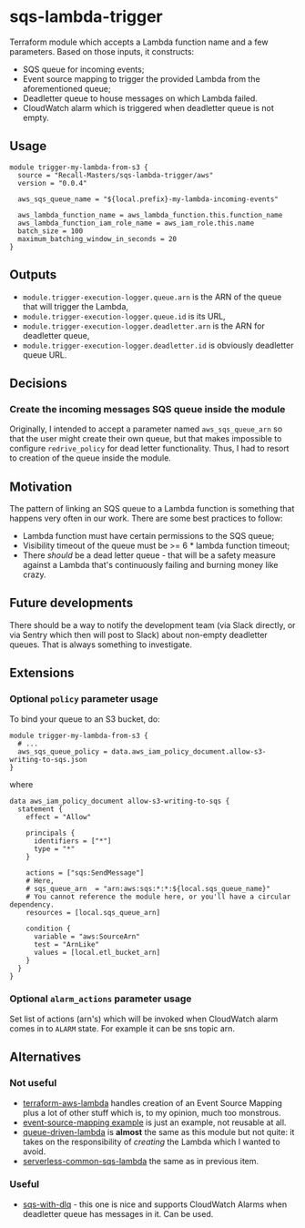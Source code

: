 # sqs-lambda-trigger

Terraform module which accepts a Lambda function name and a few parameters. Based on those inputs, it constructs:

- SQS queue for incoming events;
- Event source mapping to trigger the provided Lambda from the aforementioned queue;
- Deadletter queue to house messages on which Lambda failed.
- CloudWatch alarm which is triggered when deadletter queue is not empty.
## Usage

```hcl
module trigger-my-lambda-from-s3 {
  source = "Recall-Masters/sqs-lambda-trigger/aws"
  version = "0.0.4"

  aws_sqs_queue_name = "${local.prefix}-my-lambda-incoming-events"

  aws_lambda_function_name = aws_lambda_function.this.function_name
  aws_lambda_function_iam_role_name = aws_iam_role.this.name
  batch_size = 100
  maximum_batching_window_in_seconds = 20
}
```

## Outputs

- `module.trigger-execution-logger.queue.arn` is the ARN of the queue that will trigger the Lambda,
- `module.trigger-execution-logger.queue.id` is its URL,
- `module.trigger-execution-logger.deadletter.arn` is the ARN for deadletter queue,
- `module.trigger-execution-logger.deadletter.id` is obviously deadletter queue URL.

## Decisions

### Create the incoming messages SQS queue inside the module

Originally, I intended to accept a parameter named `aws_sqs_queue_arn` so that the user might create their own queue, but that makes impossible to configure `redrive_policy` for dead letter functionality. Thus, I had to resort to creation of the queue inside the module.


## Motivation

The pattern of linking an SQS queue to a Lambda function is something that happens very often in our work. There are some best practices to follow:

- Lambda function must have certain permissions to the SQS queue;
- Visibility timeout of the queue must be >= 6 * lambda function timeout;
- There *should* be a dead letter queue - that will be a safety measure against a Lambda that's continuously failing and burning money like crazy.

## Future developments

There should be a way to notify the development team (via Slack directly, or via Sentry which then will post to Slack) about non-empty deadletter queues. That is always something to investigate.


## Extensions

### Optional `policy` parameter usage

To bind your queue to an S3 bucket, do:

```hcl
module trigger-my-lambda-from-s3 {
  # ...
  aws_sqs_queue_policy = data.aws_iam_policy_document.allow-s3-writing-to-sqs.json
}
```

where

```hcl
data aws_iam_policy_document allow-s3-writing-to-sqs {
  statement {
    effect = "Allow"

    principals {
      identifiers = ["*"]
      type = "*"
    }

    actions = ["sqs:SendMessage"]
    # Here,
    # sqs_queue_arn  = "arn:aws:sqs:*:*:${local.sqs_queue_name}"
    # You cannot reference the module here, or you'll have a circular dependency.
    resources = [local.sqs_queue_arn]

    condition {
      variable = "aws:SourceArn"
      test = "ArnLike"
      values = [local.etl_bucket_arn]
    }
  }
}
```

### Optional `alarm_actions` parameter usage

Set list of actions (arn's) which will be invoked when CloudWatch alarm comes in to `ALARM` state.
For example it can be sns topic arn.

## Alternatives

### Not useful

- [terraform-aws-lambda](https://github.com/terraform-aws-modules/terraform-aws-lambda) handles creation of an Event Source Mapping plus a lot of other stuff which is, to my opinion, much too monstrous.
- [event-source-mapping example](https://github.com/terraform-aws-modules/terraform-aws-lambda/blob/v1.47.0/examples/event-source-mapping/main.tf) is just an example, not reusable at all.
- [queue-driven-lambda](https://registry.terraform.io/modules/bmd/queue-driven-lambda/aws/latest) is **almost** the same as this module but not quite: it takes on the responsibility of *creating* the Lambda which I wanted to avoid.
- [serverless-common-sqs-lambda](https://registry.terraform.io/modules/vladcar/serverless-common-sqs-lambda/aws/latest?tab=inputs) the same as in previous item.

### Useful

- [sqs-with-dlq](https://registry.terraform.io/modules/damacus/sqs-with-dlq/aws/latest?tab=inputs) - this one is nice and supports CloudWatch Alarms when deadletter queue has messages in it. Can be used. 
